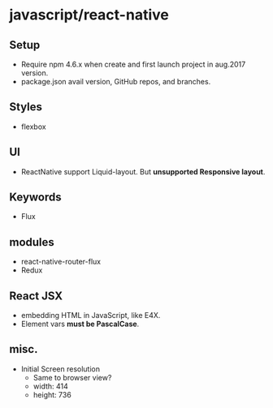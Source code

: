 # javascript/react-native

## Setup

* Require npm 4.6.x when create and first launch project in aug.2017 version.
* package.json avail version, GitHub repos, and branches.

## Styles

* flexbox

## UI

* ReactNative support Liquid-layout. But __unsupported Responsive layout__.

## Keywords

* Flux

## modules

* react-native-router-flux
* Redux

## React JSX

* embedding HTML in JavaScript, like E4X.
* Element vars __must be PascalCase__.

## misc.

* Initial Screen resolution
    * Same to browser view?
    * width: 414
    * height: 736
